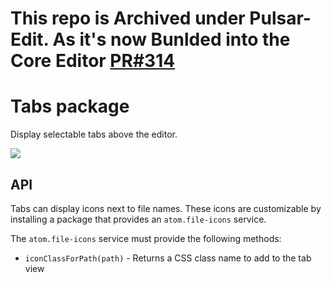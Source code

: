 # This repo is Archived under Pulsar-Edit. As it's now Bunlded into the Core Editor [PR#314](https://github.com/pulsar-edit/pulsar/pull/314)

# Tabs package

Display selectable tabs above the editor.

![](https://cloud.githubusercontent.com/assets/18362/10862852/c6de2de0-800d-11e5-8158-284f30aaf5d2.png)

## API

Tabs can display icons next to file names. These icons are customizable by installing a package that provides an `atom.file-icons` service.

The `atom.file-icons` service must provide the following methods:

* `iconClassForPath(path)` - Returns a CSS class name to add to the tab view
